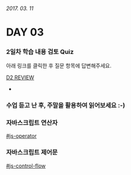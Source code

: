 ###### 2017. 03. 11

# DAY 03

### 2일차 학습 내용 검토 Quiz

아래 링크를 클릭한 후 질문 항목에 답변해주세요.

[D2 REVIEW](https://goo.gl/forms/GnIft5NI6QCLifS32)

-

### 수업 듣고 난 후, 주말을 활용하여 읽어보세요 :-)

### 자바스크립트 연산자
[#js-operator](http://poiemaweb.com/js-operator)

### 자바스크립트 제어문
[#js-control-flow](http://poiemaweb.com/js-control-flow)



